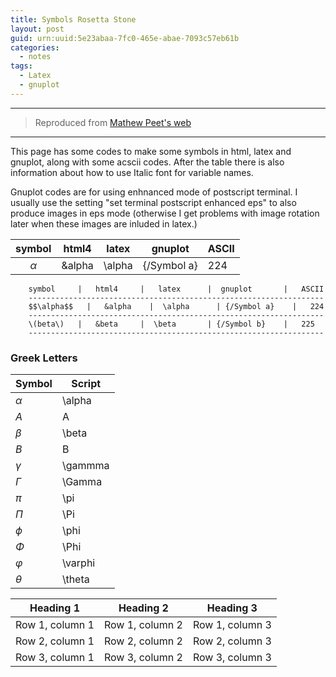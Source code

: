 ```yaml
---
title: Symbols Rosetta Stone
layout: post
guid: urn:uuid:5e23abaa-7fc0-465e-abae-7093c57eb61b
categories:
  - notes
tags:
  - Latex
  - gnuplot
---
```



---

> Reproduced from [Mathew Peet's web](http://mathewpeet.org/lists/symbols/)

---

This page has some codes to make some symbols in html, latex and gnuplot, along with some acscii codes. After the table there is also information about how to use Italic font for variable names.

Gnuplot codes are for using enhnanced mode of postscript terminal. I usually use the setting "set terminal postscript enhanced eps" to 
also produce images in eps mode (otherwise I get problems with image rotation later when these images are inluded in latex.)

| symbol | html4 | latex | gnuplot | ASCII |
| :---: | --- | --- | --- | --- |
| $\alpha$ | &alpha | \alpha | {/Symbol a} | 224 |


```
    symbol     |   html4     |   latex      |  gnuplot       |   ASCII 
    ------------------------------------------------------------------
    $$\alpha$$   |   &alpha    |  \alpha      | {/Symbol a}    |   224
    ------------------------------------------------------------------
    \(beta\)   |   &beta     |  \beta       | {/Symbol b}    |   225
    ------------------------------------------------------------------
```



### Greek Letters
Symbol    | Script
----------|-------
$\alpha$  |\alpha
$A$       |A
$\beta$   |\beta
$B$         |B
$\gamma$  |\gammma
$\Gamma$  |\Gamma
$\pi$     |\pi
$\Pi$     |\Pi
$\phi$    |\phi
$\Phi$    |\Phi
$\varphi$ |\varphi
$\theta$  |\theta

| Heading 1 | Heading 2 | Heading 3 |
| --------- | --------- | --------- |
| Row 1, column 1 | Row 1, column 2 | Row 1, column 3|
| Row 2, column 1 | Row 2, column 2 | Row 2, column 3|
| Row 3, column 1 | Row 3, column 2 | Row 3, column 3|
